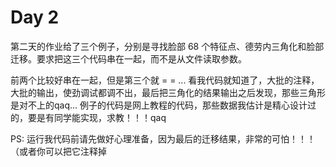 # Day 2

第二天的作业给了三个例子，分别是寻找脸部 68 个特征点、德劳内三角化和脸部迁移。要求把这三个代码串在一起，而不是从文件读取参数。

前两个比较好串在一起，但是第三个就 = = ... 看我代码就知道了，大批的注释，大批的输出，使劲调试都调不出，最后把三角化的结果输出之后发现，那些三角形是对不上的qaq... 例子的代码是网上教程的代码，那些数据我估计是精心设计过的，要是有同学能实现，求教！！！qaq

PS: 运行我代码前请先做好心理准备，因为最后的迁移结果，非常的可怕！！！（或者你可以把它注释掉
